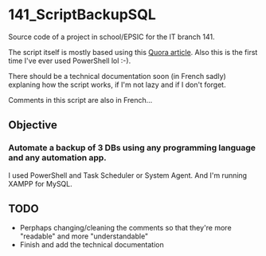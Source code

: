 # 141_ScriptBackupSQL
Source code of a project in school/EPSIC for the IT branch 141.

The script itself is mostly based using this [Quora article](https://www.quora.com/How-can-you-backup-MySQL-and-PostgreSQL-databases-from-Windows-Server-2012R2-using-PowerShell-scripts). Also this is the first time I've ever used PowerShell lol :-).

There should be a technical documentation soon (in French sadly) explaning how the script works, if I'm not lazy and if I don't forget. 

Comments in this script are also in French...

## Objective
### Automate a backup of 3 DBs using any programming language and any automation app.

I used PowerShell and Task Scheduler or System Agent. And I'm running XAMPP for MySQL.

## TODO 
- Perphaps changing/cleaning the comments so that they're more "readable" and more "understandable"
- Finish and add the technical documentation
